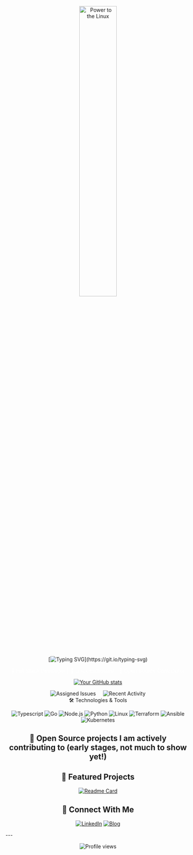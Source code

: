 <div align="center">
<img src="https://hebbkx1anhila5yf.public.blob.vercel-storage.com/power-to-the-linux-q75JopsPSGeUe0T5tGSCf42fS9dcvr.svg" alt="Power to the Linux" width="45%">
</div>

<div align="center">

[![Typing SVG](https://readme-typing-svg.herokuapp.com?font=Fira+Code&size=22&duration=3000&pause=1000&color=9D00FF&center=true&vCenter=true&width=600&lines=Hi%2C+I'm+Kirsten.+Welcome+to+my+Github!;I+write+code+and+engineer+platforms;Eager+to+collaborate!)](https://git.io/typing-svg)

</div>

<p align="center" style="color: #FFFFFF;">
🚀 Full Stack Developer | 🐧 Linux Enthusiast | 🌟 Open Source Contributor
</p>

<div align="center">

[![Your GitHub stats](https://github-readme-stats-six-delta-99.vercel.app/api?username=reinainblood&show_icons=true&show_private=true&theme=midnight-purple)](https://github.com/anuraghazra/github-readme-stats) 

</div>

<div align="center" style="display: flex; justify-content: center; gap: 20px; flex-wrap: wrap;">
  <img src="https://github-profile-widgets.vercel.app/api/og?type=issues&count=5" alt="Assigned Issues" style="max-width: 100%; height: auto;">
  <img src="https://github-profile-widgets.vercel.app/api/og?type=activity&count=5" alt="Recent Activity" style="max-width: 100%; height: auto;">
</div> <div align="center">
 🛠️ Technologies & Tools

![Typescript](https://img.shields.io/badge/-TypeScript-black?style=flat-square&logo=typescript)
![Go](https://img.shields.io/badge/-Go-black?style=flat-square&logo=go)
![Node.js](https://img.shields.io/badge/-Node.js-black?style=flat-square&logo=Node.js)
![Python](https://img.shields.io/badge/-Python-black?style=flat-square&logo=Python)
![Linux](https://img.shields.io/badge/-Linux-black?style=flat-square&logo=Linux)
![Terraform](https://img.shields.io/badge/-Terraform-black?style=flat-square&logo=terraform)
![Ansible](https://img.shields.io/badge/-Ansible-black?style=flat-square&logo=ansible)
![Kubernetes](https://img.shields.io/badge/-Kubernetes-black?style=flat-square&logo=kubernetes)

## 🌟 Open Source projects I am actively contributing to (early stages, not much to show yet!)

## 🌟 Featured Projects

[![Readme Card]((https://github.com/reinainblood/interview-buddy))](https://github.com/reinainblood/interview-buddy)

## 🤝 Connect With Me

[![LinkedIn](https://img.shields.io/badge/LinkedIn-9D00FF?style=for-the-badge&logo=linkedin&logoColor=white)](https://www.linkedin.com/in/kruge)
[![Blog](https://img.shields.io/badge/Blog-9D00FF?style=for-the-badge&logo=github&logoColor=white)](https://reinainblood.github.io)
</div>
---

<p align="center">
<img src="https://komarev.com/ghpvc/?username=reinainblood&color=9D00FF&style=flat-square" alt="Profile views"/>
</p>
